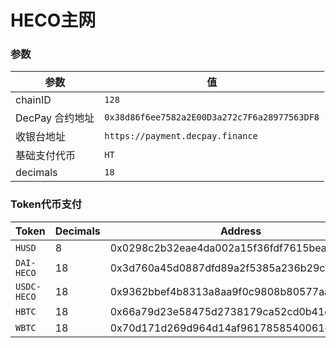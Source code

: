 
# HECO主网

### 参数

| 参数 | 值 |
| --- | --- |
| chainID | `128` |
| DecPay 合约地址 | `0x38d86f6ee7582a2E00D3a272c7F6a28977563DF8` |
| 收银台地址 | `https://payment.decpay.finance` |
| 基础支付代币 | `HT` |
| decimals | `18` |


### Token代币支付

| Token | Decimals | Address |
| --- | --- | --- |
| `HUSD` | 8 | 0x0298c2b32eae4da002a15f36fdf7615bea3da047 |
| `DAI-HECO` | 18 | 0x3d760a45d0887dfd89a2f5385a236b29cb46ed2a |
| `USDC-HECO` | 18 | 0x9362bbef4b8313a8aa9f0c9808b80577aa26b73b |
| `HBTC` | 18 | 0x66a79d23e58475d2738179ca52cd0b41d73f0bea |
| `WBTC` | 18 | 0x70d171d269d964d14af9617858540061e7be9ef1 |